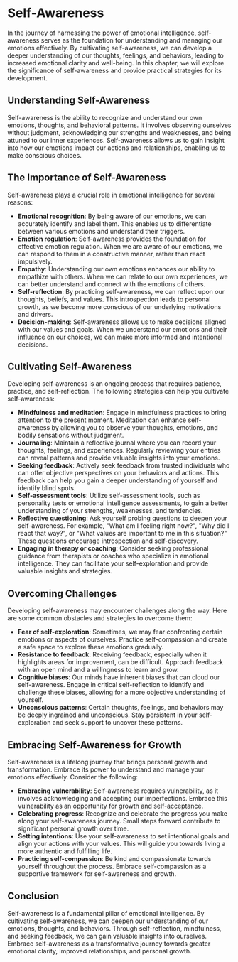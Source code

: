 Self-Awareness
=======================

In the journey of harnessing the power of emotional intelligence, self-awareness serves as the foundation for understanding and managing our emotions effectively. By cultivating self-awareness, we can develop a deeper understanding of our thoughts, feelings, and behaviors, leading to increased emotional clarity and well-being. In this chapter, we will explore the significance of self-awareness and provide practical strategies for its development.

Understanding Self-Awareness
----------------------------

Self-awareness is the ability to recognize and understand our own emotions, thoughts, and behavioral patterns. It involves observing ourselves without judgment, acknowledging our strengths and weaknesses, and being attuned to our inner experiences. Self-awareness allows us to gain insight into how our emotions impact our actions and relationships, enabling us to make conscious choices.

The Importance of Self-Awareness
--------------------------------

Self-awareness plays a crucial role in emotional intelligence for several reasons:

* **Emotional recognition**: By being aware of our emotions, we can accurately identify and label them. This enables us to differentiate between various emotions and understand their triggers.
* **Emotion regulation**: Self-awareness provides the foundation for effective emotion regulation. When we are aware of our emotions, we can respond to them in a constructive manner, rather than react impulsively.
* **Empathy**: Understanding our own emotions enhances our ability to empathize with others. When we can relate to our own experiences, we can better understand and connect with the emotions of others.
* **Self-reflection**: By practicing self-awareness, we can reflect upon our thoughts, beliefs, and values. This introspection leads to personal growth, as we become more conscious of our underlying motivations and drivers.
* **Decision-making**: Self-awareness allows us to make decisions aligned with our values and goals. When we understand our emotions and their influence on our choices, we can make more informed and intentional decisions.

Cultivating Self-Awareness
--------------------------

Developing self-awareness is an ongoing process that requires patience, practice, and self-reflection. The following strategies can help you cultivate self-awareness:

* **Mindfulness and meditation**: Engage in mindfulness practices to bring attention to the present moment. Meditation can enhance self-awareness by allowing you to observe your thoughts, emotions, and bodily sensations without judgment.
* **Journaling**: Maintain a reflective journal where you can record your thoughts, feelings, and experiences. Regularly reviewing your entries can reveal patterns and provide valuable insights into your emotions.
* **Seeking feedback**: Actively seek feedback from trusted individuals who can offer objective perspectives on your behaviors and actions. This feedback can help you gain a deeper understanding of yourself and identify blind spots.
* **Self-assessment tools**: Utilize self-assessment tools, such as personality tests or emotional intelligence assessments, to gain a better understanding of your strengths, weaknesses, and tendencies.
* **Reflective questioning**: Ask yourself probing questions to deepen your self-awareness. For example, "What am I feeling right now?", "Why did I react that way?", or "What values are important to me in this situation?" These questions encourage introspection and self-discovery.
* **Engaging in therapy or coaching**: Consider seeking professional guidance from therapists or coaches who specialize in emotional intelligence. They can facilitate your self-exploration and provide valuable insights and strategies.

Overcoming Challenges
---------------------

Developing self-awareness may encounter challenges along the way. Here are some common obstacles and strategies to overcome them:

* **Fear of self-exploration**: Sometimes, we may fear confronting certain emotions or aspects of ourselves. Practice self-compassion and create a safe space to explore these emotions gradually.
* **Resistance to feedback**: Receiving feedback, especially when it highlights areas for improvement, can be difficult. Approach feedback with an open mind and a willingness to learn and grow.
* **Cognitive biases**: Our minds have inherent biases that can cloud our self-awareness. Engage in critical self-reflection to identify and challenge these biases, allowing for a more objective understanding of yourself.
* **Unconscious patterns**: Certain thoughts, feelings, and behaviors may be deeply ingrained and unconscious. Stay persistent in your self-exploration and seek support to uncover these patterns.

Embracing Self-Awareness for Growth
-----------------------------------

Self-awareness is a lifelong journey that brings personal growth and transformation. Embrace its power to understand and manage your emotions effectively. Consider the following:

* **Embracing vulnerability**: Self-awareness requires vulnerability, as it involves acknowledging and accepting our imperfections. Embrace this vulnerability as an opportunity for growth and self-acceptance.
* **Celebrating progress**: Recognize and celebrate the progress you make along your self-awareness journey. Small steps forward contribute to significant personal growth over time.
* **Setting intentions**: Use your self-awareness to set intentional goals and align your actions with your values. This will guide you towards living a more authentic and fulfilling life.
* **Practicing self-compassion**: Be kind and compassionate towards yourself throughout the process. Embrace self-compassion as a supportive framework for self-awareness and growth.

Conclusion
----------

Self-awareness is a fundamental pillar of emotional intelligence. By cultivating self-awareness, we can deepen our understanding of our emotions, thoughts, and behaviors. Through self-reflection, mindfulness, and seeking feedback, we can gain valuable insights into ourselves. Embrace self-awareness as a transformative journey towards greater emotional clarity, improved relationships, and personal growth.

